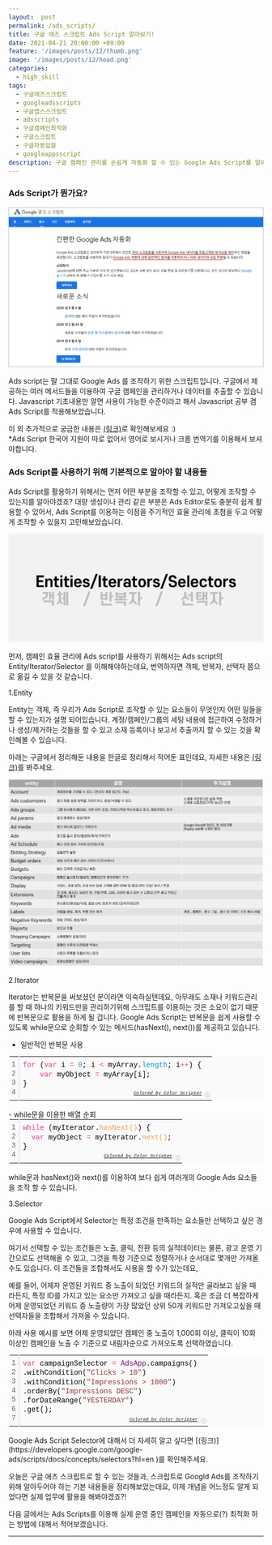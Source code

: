 ```yaml
---
layout:  post
permalink: /ads_scripts/
title: 구글 애즈 스크립트 Ads Script 알아보기!
date: 2021-04-21 20:00:00 +09:00
feature: '/images/posts/12/thumb.png'
image: '/images/posts/12/head.png'
categories:
  - high_skill
tags:
  - 구글애즈스크립트
  - googleadsscripts
  - 구글앱스스크립트
  - adsscripts
  - 구글캠페인최적화
  - 구글스크립트
  - 구글자동입찰
  - googleappsscript
description: 구글 캠페인 관리를 손쉽게 자동화 할 수 있는 Google Ads Script를 알아보자!
---
```


### Ads Script가 뭔가요?

![ads_script](/images/posts/12/adsscript.png)

Ads script는 말 그대로 Google Ads 를 조작하기 위한 스크립트입니다. 구글에서 제공하는 여러 메서드들을 이용하여 구글 캠페인을 관리하거나 데이터를 추출할 수 있습니다. Javascript 기초내용만 알면 사용이 가능한 수준이라고 해서 Javascript 공부 겸 Ads Script를 적용해보았습니다.

이 외 추가적으로 궁금한 내용은 [(링크)](https://developers.google.com/google-ads/scripts?hl=en)로 확인해보세요 :)
<br>*Ads Script 한국어 지원이 따로 없어서 영어로 보시거나 크롬 번역기를 이용해서 보셔야합니다.

### Ads Script를 사용하기 위해 기본적으로 알아야 할 내용들

Ads Script를 활용하기 위해서는 먼저 어떤 부분을 조작할 수 있고, 어떻게 조작할 수 있는지를 알아야겠죠?
대량 생성이나 관리 같은 부분은 Ads Editor로도 충분히 쉽게 활용할 수 있어서, Ads Script를 이용하는 이점을 주기적인 효율 관리에 초첨을 두고 어떻게 조작할 수 있을지 고민해보았습니다.

![ads_script_element](/images/posts/12/adsscript_element.png)


먼저, 캠페인 효율 관리에 Ads script를 사용하기 위해서는 Ads script의 Entity/Iterator/Selector 를 이해해야하는데요, 번역하자면 객체, 반복자, 선택자 쯤으로 옮길 수 있을 것 같습니다.

1.Entity

Entity는 객체, 즉 우리가 Ads Script로 조작할 수 있는 요소들이 무엇인지 어떤 일들을 할 수 있는지가 설명 되어있습니다. 계정/캠페인/그룹의 세팅 내용에 접근하여 수정하거나 생성/제거하는 것들을 할 수 있고 소재 등록이나 보고서 추출까지 할 수 있는 것을 확인해볼 수 있습니다.

아래는 구글에서 정리해둔 내용을 한글로 정리해서 적어둔 표인데요, 자세한 내용은 [(링크)](https://developers.google.com/google-ads/scripts/docs/features/entities?hl=en
)를 봐주세요.

![ads_script_entites](/images/posts/12/entities.png)


2.Iterator

Iterator는 반복문을 써보셨던 분이라면 익숙하실텐데요, 아무래도 소재나 키워드관리를 할 때 하나의 키워드만을 관리하기위해 스크립트를 이용하는 것은 소요이 없기 때문에 반복문으로 활용을 하게 될 겁니다. Google Ads Script는 반복문을 쉽게 사용할 수 있도록 while문으로 순회할 수 있는 메서드(hasNext(), next())를 제공하고 있습니다.

- 일반적인 반복문 사용

<div class="colorscripter-code" style="color:#010101;font-family:Consolas, 'Liberation Mono', Menlo, Courier, monospace !important; position:relative !important;overflow:auto"><table class="colorscripter-code-table" style="margin:0;padding:0;border:none;background-color:#fafafa;border-radius:4px;" cellspacing="0" cellpadding="0"><tr><td style="padding:6px;border-right:2px solid #e5e5e5"><div style="margin:0;padding:0;word-break:normal;text-align:right;color:#666;font-family:Consolas, 'Liberation Mono', Menlo, Courier, monospace !important;line-height:130%"><div style="line-height:130%">1</div><div style="line-height:130%">2</div><div style="line-height:130%">3</div><div style="line-height:130%">4</div></div></td><td style="padding:6px 0;text-align:left"><div style="margin:0;padding:0;color:#010101;font-family:Consolas, 'Liberation Mono', Menlo, Courier, monospace !important;line-height:130%"><div style="padding:0 6px; white-space:pre; line-height:130%"><span style="color:#ff3399">for</span>&nbsp;(<span style="color:#ff3399">var</span>&nbsp;i&nbsp;<span style="color:#039C43"></span><span style="color:#ff3399">=</span>&nbsp;<span style="color:#308ce5">0</span>;&nbsp;i&nbsp;<span style="color:#039C43"></span><span style="color:#ff3399">&lt;</span>&nbsp;myArray.<span style="color:#0099cc">length</span>;&nbsp;i<span style="color:#039C43"></span><span style="color:#ff3399">+</span><span style="color:#039C43"></span><span style="color:#ff3399">+</span>)&nbsp;{</div><div style="padding:0 6px; white-space:pre; line-height:130%">&nbsp;&nbsp;&nbsp;&nbsp;<span style="color:#ff3399">var</span>&nbsp;myObject&nbsp;<span style="color:#039C43"></span><span style="color:#ff3399">=</span>&nbsp;myArray[i];</div><div style="padding:0 6px; white-space:pre; line-height:130%">}&nbsp;</div><div style="padding:0 6px; white-space:pre; line-height:130%">&nbsp;</div></div><div style="text-align:right;margin-top:-13px;margin-right:5px;font-size:9px;font-style:italic"><a href="http://colorscripter.com/info#e" target="_blank" style="color:#e5e5e5text-decoration:none">Colored by Color Scripter</a></div></td><td style="vertical-align:bottom;padding:0 2px 4px 0"><a href="http://colorscripter.com/info#e" target="_blank" style="text-decoration:none;color:white"><span style="font-size:9px;word-break:normal;background-color:#e5e5e5;color:white;border-radius:10px;padding:1px">cs</span></a></td></tr></table></div>
<br>
- while문을 이용한 배열 순회

<div class="colorscripter-code" style="color:#010101;font-family:Consolas, 'Liberation Mono', Menlo, Courier, monospace !important; position:relative !important;overflow:auto"><table class="colorscripter-code-table" style="margin:0;padding:0;border:none;background-color:#fafafa;border-radius:4px;" cellspacing="0" cellpadding="0"><tr><td style="padding:6px;border-right:2px solid #e5e5e5"><div style="margin:0;padding:0;word-break:normal;text-align:right;color:#666;font-family:Consolas, 'Liberation Mono', Menlo, Courier, monospace !important;line-height:130%"><div style="line-height:130%">1</div><div style="line-height:130%">2</div><div style="line-height:130%">3</div><div style="line-height:130%">4</div></div></td><td style="padding:6px 0;text-align:left"><div style="margin:0;padding:0;color:#010101;font-family:Consolas, 'Liberation Mono', Menlo, Courier, monospace !important;line-height:130%"><div style="padding:0 6px; white-space:pre; line-height:130%"><span style="color:#ff3399">while</span>&nbsp;(myIterator.<span style="color:#ff9b51">hasNext()</span>)&nbsp;{</div><div style="padding:0 6px; white-space:pre; line-height:130%">&nbsp;&nbsp;<span style="color:#ff3399">var</span>&nbsp;myObject&nbsp;<span style="color:#039C43"></span><span style="color:#ff3399">=</span>&nbsp;myIterator.<span style="color:#ff9b51">next()</span>;</div><div style="padding:0 6px; white-space:pre; line-height:130%">}&nbsp;</div><div style="padding:0 6px; white-space:pre; line-height:130%">&nbsp;</div></div><div style="text-align:right;margin-top:-13px;margin-right:5px;font-size:9px;font-style:italic"><a href="http://colorscripter.com/info#e" target="_blank" style="color:#e5e5e5text-decoration:none">Colored by Color Scripter</a></div></td><td style="vertical-align:bottom;padding:0 2px 4px 0"><a href="http://colorscripter.com/info#e" target="_blank" style="text-decoration:none;color:white"><span style="font-size:9px;word-break:normal;background-color:#e5e5e5;color:white;border-radius:10px;padding:1px">cs</span></a></td></tr></table></div>
<br>while문과 hasNext()와 next()를 이용하여 보다 쉽게 여러개의 Google Ads 요소들을 조작 할 수 있습니다.


3.Selector

Google Ads Script에서 Selector는 특정 조건을 만족하는 요소들만 선택하고 싶은 경우에 사용할 수 있습니다.


여기서 선택할 수 있는 조건들은 노출, 클릭, 전환 등의 실적데이터는 물론, 광고 운영 기간으로도 선택해올 수 있고, 그것을 특정 기준으로 정렬하거나 순서대로 몇개만 가져올 수도 있습니다.
이 조건들을 조합해서도 사용을 할 수가 있는데요,

예를 들어, 어제자 운영된 키워드 중 노출이 되었던 키워드의 실적만 골라보고 싶을 때 라든지, 특정 ID를 가지고 있는 요소만 가져오고 싶을 때라든지.
혹은 조금 더 복잡하게 어제 운영되었던 키워드 중 노출량이 가장 많았던 상위 50개 키워드만 가져오고싶을 때 선택자들을 조합해서 가져올 수 있습니다.

아래 사용 예시를 보면 어제 운영되었던 캠페인 중 노출이 1,000회 이상, 클릭이 10회 이상인 캠페인을 노출 수 기준으로 내림차순으로 가져오도록 선택하였습니다.

<div class="colorscripter-code" style="color:#010101;font-family:Consolas, 'Liberation Mono', Menlo, Courier, monospace !important; position:relative !important;overflow:auto"><table class="colorscripter-code-table" style="margin:0;padding:0;border:none;background-color:#fafafa;border-radius:4px;" cellspacing="0" cellpadding="0"><tr><td style="padding:6px;border-right:2px solid #e5e5e5"><div style="margin:0;padding:0;word-break:normal;text-align:right;color:#666;font-family:Consolas, 'Liberation Mono', Menlo, Courier, monospace !important;line-height:130%"><div style="line-height:130%">1</div><div style="line-height:130%">2</div><div style="line-height:130%">3</div><div style="line-height:130%">4</div><div style="line-height:130%">5</div><div style="line-height:130%">6</div><div style="line-height:130%">7</div></div></td><td style="padding:6px 0;text-align:left"><div style="margin:0;padding:0;color:#010101;font-family:Consolas, 'Liberation Mono', Menlo, Courier, monospace !important;line-height:130%"><div style="padding:0 6px; white-space:pre; line-height:130%"><span style="color:#ff3399">var</span>&nbsp;campaignSelector&nbsp;<span style="color:#039C43"></span><span style="color:#ff3399">=</span>&nbsp;<span style="color:purple">AdsApp</span>.campaigns()</div><div style="padding:0 6px; white-space:pre; line-height:130%">.withCondition(<span style="color:#993333">"Clicks&nbsp;&gt;&nbsp;10"</span>)</div><div style="padding:0 6px; white-space:pre; line-height:130%">.withCondition(<span style="color:#993333">"Impressions&nbsp;&gt;&nbsp;1000"</span>)</div><div style="padding:0 6px; white-space:pre; line-height:130%">.orderBy(<span style="color:#993333">"Impressions&nbsp;DESC"</span>)</div><div style="padding:0 6px; white-space:pre; line-height:130%">.forDateRange(<span style="color:#993333">"YESTERDAY"</span>)</div><div style="padding:0 6px; white-space:pre; line-height:130%">.get();</div><div style="padding:0 6px; white-space:pre; line-height:130%">&nbsp;</div></div><div style="text-align:right;margin-top:-13px;margin-right:5px;font-size:9px;font-style:italic"><a href="http://colorscripter.com/info#e" target="_blank" style="color:#e5e5e5text-decoration:none">Colored by Color Scripter</a></div></td><td style="vertical-align:bottom;padding:0 2px 4px 0"><a href="http://colorscripter.com/info#e" target="_blank" style="text-decoration:none;color:white"><span style="font-size:9px;word-break:normal;background-color:#e5e5e5;color:white;border-radius:10px;padding:1px">cs</span></a></td></tr></table></div>
<br>
Google Ads Script Selector에 대해서 더 자세히 알고 싶다면 [(링크)](https://developers.google.com/google-ads/scripts/docs/concepts/selectors?hl=en
)를 확인해주세요.




오늘은 구글 애즈 스크립트로 할 수 있는 것들과, 스크립트로 Googld Ads를 조작하기 위해 알아두어야 하는 기본 내용들을 정리해보았는데요, 이제 개념을 어느정도 알게 되었다면 실제 업무에 활용을 해봐야겠죠?!

다음 글에서는 Ads Scripts를 이용해 실제 운영 중인 캠페인을 자동으로(?) 최적화 하는 방법에 대해서 적어보겠습니다.

-----------------------------
